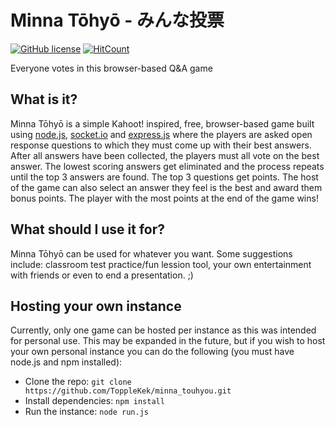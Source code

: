 # Minna Tōhyō - みんな投票
[![GitHub license](https://img.shields.io/github/license/ToppleKek/minna_touhyou.svg)](https://github.com/ToppleKek/minna_touhyou/blob/master/LICENSE)
[![HitCount](http://hits.dwyl.io/ToppleKek/minna_touhyou.svg)](http://hits.dwyl.io/ToppleKek/minna_touhyou)

Everyone votes in this browser-based Q&amp;A game

## What is it?
Minna Tōhyō is a simple Kahoot! inspired, free, browser-based game built using [node.js](https://nodejs.org/en/), [socket.io](https://socket.io/) and 
[express.js](https://expressjs.com/) where the players are asked open response questions to which they must come up with their best answers.
After all answers have been collected, the players must all vote on the best answer. The lowest scoring answers get eliminated and the process repeats until the top 3 
answers are found. The top 3 questions get points. The host of the game can also select an answer they feel is the best and award them bonus points. 
The player with the most points at the end of the game wins!

## What should I use it for?
Minna Tōhyō can be used for whatever you want. Some suggestions include: classroom test practice/fun lession tool, your own entertainment with friends or even to end a presentation. 
;)

## Hosting your own instance
Currently, only one game can be hosted per instance as this was intended for personal use. This may be expanded in the future, but if you wish to host your own personal instance 
you can do the following (you must have node.js and npm installed):

- Clone the repo: `git clone https://github.com/ToppleKek/minna_touhyou.git`
- Install dependencies: `npm install`
- Run the instance: `node run.js`